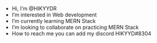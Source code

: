 - Hi, I’m @HIKYYDR
- I’m interested in Web development
- I’m currently learning MERN Stack
- I’m looking to collaborate on practicing MERN Stack
- How to reach me you can add my discord HIKYYD#8304


<!---
HIKYYDR/HIKYYDR is a ✨ special ✨ repository because its `README.md` (this file) appears on your GitHub profile.
You can click the Preview link to take a look at your changes.
--->
